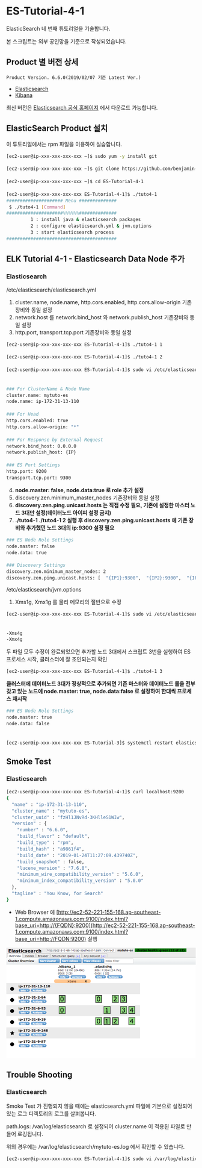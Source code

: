 # ES-Tutorial-4-1

ElasticSearch 네 번째 튜토리얼을 기술합니다.

본 스크립트는 외부 공인망을 기준으로 작성되었습니다.

## Product 별 버전 상세
```
Product Version. 6.6.0(2019/02/07 기준 Latest Ver.)
```
* [Elasticsearch](https://artifacts.elastic.co/downloads/elasticsearch/elasticsearch-6.6.0.rpm)
* [Kibana](https://artifacts.elastic.co/downloads/kibana/kibana-6.6.0-x86_64.rpm)

최신 버전은 [Elasticsearch 공식 홈페이지](https://www.elastic.co/downloads) 에서 다운로드 가능합니다.

## ElasticSearch Product 설치

이 튜토리얼에서는 rpm 파일을 이용하여 실습합니다.

```bash
[ec2-user@ip-xxx-xxx-xxx-xxx ~]$ sudo yum -y install git

[ec2-user@ip-xxx-xxx-xxx-xxx ~]$ git clone https://github.com/benjamin-btn/ES-Tutorial-4-1.git

[ec2-user@ip-xxx-xxx-xxx-xxx ~]$ cd ES-Tutorial-4-1

[ec2-user@ip-xxx-xxx-xxx-xxx ES-Tutorial-4-1]$ ./tuto4-1
##################### Menu ##############
 $ ./tuto4-1 [Command]
#####################%%%%%%##############
         1 : install java & elasticsearch packages
         2 : configure elasticsearch.yml & jvm.options
         3 : start elasticsearch process
#########################################

```

## ELK Tutorial 4-1 - Elasticsearch Data Node 추가

### Elasticsearch
/etc/elasticsearch/elasticsearch.yml

1) cluster.name, node.name, http.cors.enabled, http.cors.allow-origin 기존장비와 동일 설정
2) network.host 를 network.bind_host 와 network.publish_host 기존장비와 동일 설정
3) http.port, transport.tcp.port 기존장비와 동일 설정

```bash
[ec2-user@ip-xxx-xxx-xxx-xxx ES-Tutorial-4-1]$ ./tuto4-1 1

[ec2-user@ip-xxx-xxx-xxx-xxx ES-Tutorial-4-1]$ ./tuto4-1 2

[ec2-user@ip-xxx-xxx-xxx-xxx ES-Tutorial-4-1]$ sudo vi /etc/elasticsearch/elasticsearch.yml


### For ClusterName & Node Name
cluster.name: mytuto-es
node.name: ip-172-31-13-110

### For Head
http.cors.enabled: true
http.cors.allow-origin: "*"

### For Response by External Request
network.bind_host: 0.0.0.0
network.publish_host: {IP}

### ES Port Settings
http.port: 9200
transport.tcp.port: 9300

```

4) **node.master: false, node.data:true 로 role 추가 설정**
5) discovery.zen.minimum_master_nodes 기존장비와 동일 설정
6) **discovery.zen.ping.unicast.hosts 는 직접 수정 필요, 기존에 설정한 마스터 노드 3대만 설정(데이터노드 아이피 설정 금지)**
7) **./tuto4-1 ./tuto4-1 2 실행 후 discovery.zen.ping.unicast.hosts 에 기존 장비와 추가했던 노드 3대의 ip:9300 설정 필요**

```bash
### ES Node Role Settings
node.master: false
node.data: true

### Discovery Settings
discovery.zen.minimum_master_nodes: 2
discovery.zen.ping.unicast.hosts: [  "{IP1}:9300",  "{IP2}:9300",  "{IP3}:9300",  ]

```

/etc/elasticsearch/jvm.options
1) Xms1g, Xmx1g 를 물리 메모리의 절반으로 수정

```bash
[ec2-user@ip-xxx-xxx-xxx-xxx ES-Tutorial-4-1]$ sudo vi /etc/elasticsearch/jvm.options


-Xms4g
-Xmx4g

```

두 파일 모두 수정이 완료되었으면 추가할 노드 3대에서 스크립트 3번을 실행하여 ES 프로세스 시작, 클러스터에 잘 조인되는지 확인

```bash
[ec2-user@ip-xxx-xxx-xxx-xxx ES-Tutorial-4-1]$ ./tuto4-1 3

```

**클러스터에 데이터노드 3대가 정상적으로 추가되면 기존 마스터와 데이터노드 롤을 전부 갖고 있는 노드에 node.master: true, node.data:false 로 설정하여 한대씩 프로세스 재시작**

```bash
### ES Node Role Settings
node.master: true
node.data: false


[ec2-user@ip-xxx-xxx-xxx-xxx ES-Tutorial-3]$ systemctl restart elasticsearch.service

```


## Smoke Test

### Elasticsearch

```bash
[ec2-user@ip-xxx-xxx-xxx-xxx ES-Tutorial-4-1]$ curl localhost:9200
{
  "name" : "ip-172-31-13-110",
  "cluster_name" : "mytuto-es",
  "cluster_uuid" : "fzHl1JNvRd-3KHlleS1WIw",
  "version" : {
    "number" : "6.6.0",
    "build_flavor" : "default",
    "build_type" : "rpm",
    "build_hash" : "a9861f4",
    "build_date" : "2019-01-24T11:27:09.439740Z",
    "build_snapshot" : false,
    "lucene_version" : "7.6.0",
    "minimum_wire_compatibility_version" : "5.6.0",
    "minimum_index_compatibility_version" : "5.0.0"
  },
  "tagline" : "You Know, for Search"
}

```

* Web Browser 에 [http://ec2-52-221-155-168.ap-southeast-1.compute.amazonaws.com:9100/index.html?base_uri=http://{FQDN}:9200](http://ec2-52-221-155-168.ap-southeast-1.compute.amazonaws.com:9100/index.html?base_uri=http://FQDN:9200) 실행

![Optional Text](image/es-head.png)

## Trouble Shooting

### Elasticsearch
Smoke Test 가 진행되지 않을 때에는 elasticsearch.yml 파일에 기본으로 설정되어있는 로그 디렉토리의 로그를 살펴봅니다.

path.logs: /var/log/elasticsearch 로 설정되어 cluster.name 이 적용된 파일로 만들어 로깅됩니다.

위의 경우에는 /var/log/elasticsearch/mytuto-es.log 에서 확인할 수 있습니다.

```bash
[ec2-user@ip-xxx-xxx-xxx-xxx ES-Tutorial-4-1]$ sudo vi /var/log/elasticsearch/mytuto-es.log
```

